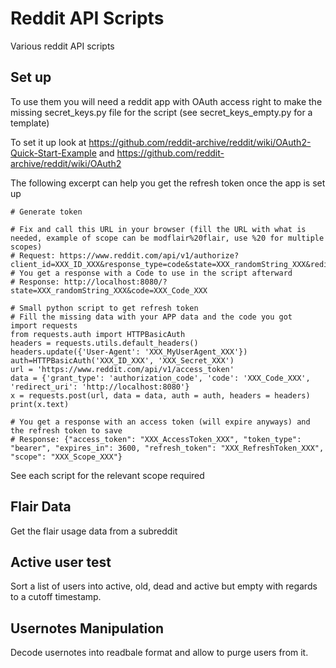 # Reddit API Scripts

Various reddit API scripts

## Set up

To use them you will need a reddit app with OAuth access right to make the missing secret_keys.py file for the script (see secret_keys_empty.py for a template)

To set it up look at https://github.com/reddit-archive/reddit/wiki/OAuth2-Quick-Start-Example and https://github.com/reddit-archive/reddit/wiki/OAuth2

The following excerpt can help you get the refresh token once the app is set up

```
# Generate token

# Fix and call this URL in your browser (fill the URL with what is needed, example of scope can be modflair%20flair, use %20 for multiple scopes)
# Request: https://www.reddit.com/api/v1/authorize?client_id=XXX_ID_XXX&response_type=code&state=XXX_randomString_XXX&redirect_uri=http://localhost:8080&duration=permanent&scope=XXX_DesiredScope_XXX
# You get a response with a Code to use in the script afterward
# Response: http://localhost:8080/?state=XXX_randomString_XXX&code=XXX_Code_XXX

# Small python script to get refresh token
# Fill the missing data with your APP data and the code you got
import requests
from requests.auth import HTTPBasicAuth
headers = requests.utils.default_headers()
headers.update({'User-Agent': 'XXX_MyUserAgent_XXX'})
auth=HTTPBasicAuth('XXX_ID_XXX', 'XXX_Secret_XXX')
url = 'https://www.reddit.com/api/v1/access_token'
data = {'grant_type': 'authorization_code', 'code': 'XXX_Code_XXX', 'redirect_uri': 'http://localhost:8080'}
x = requests.post(url, data = data, auth = auth, headers = headers)
print(x.text)

# You get a response with an access token (will expire anyways) and the refresh token to save
# Response: {"access_token": "XXX_AccessToken_XXX", "token_type": "bearer", "expires_in": 3600, "refresh_token": "XXX_RefreshToken_XXX", "scope": "XXX_Scope_XXX"}
```

See each script for the relevant scope required

## Flair Data

Get the flair usage data from a subreddit

## Active user test

Sort a list of users into active, old, dead and active but empty with regards to a cutoff timestamp.

## Usernotes Manipulation

Decode usernotes into readbale format and allow to purge users from it.